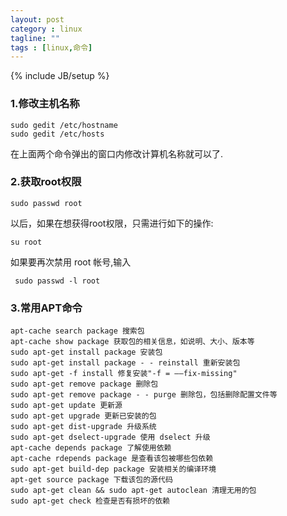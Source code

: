 ```yaml
---
layout: post
category : linux
tagline: ""
tags : [linux,命令]
---
```

{% include JB/setup %}

### 1.修改主机名称

	sudo gedit /etc/hostname
	sudo gedit /etc/hosts

在上面两个命令弹出的窗口内修改计算机名称就可以了.

### 2.获取root权限

	sudo passwd root

以后，如果在想获得root权限，只需进行如下的操作:

	su root

如果要再次禁用 root 帐号,输入

	 sudo passwd -l root

### 3.常用APT命令
	
	apt-cache search package 搜索包    
	apt-cache show package 获取包的相关信息，如说明、大小、版本等    
	sudo apt-get install package 安装包    
	sudo apt-get install package - - reinstall 重新安装包    
	sudo apt-get -f install 修复安装"-f = ——fix-missing"    
	sudo apt-get remove package 删除包    
	sudo apt-get remove package - - purge 删除包，包括删除配置文件等    
	sudo apt-get update 更新源    
	sudo apt-get upgrade 更新已安装的包    
	sudo apt-get dist-upgrade 升级系统    
	sudo apt-get dselect-upgrade 使用 dselect 升级    
	apt-cache depends package 了解使用依赖    
	apt-cache rdepends package 是查看该包被哪些包依赖    
	sudo apt-get build-dep package 安装相关的编译环境    
	apt-get source package 下载该包的源代码    
	sudo apt-get clean && sudo apt-get autoclean 清理无用的包    
	sudo apt-get check 检查是否有损坏的依赖

	
